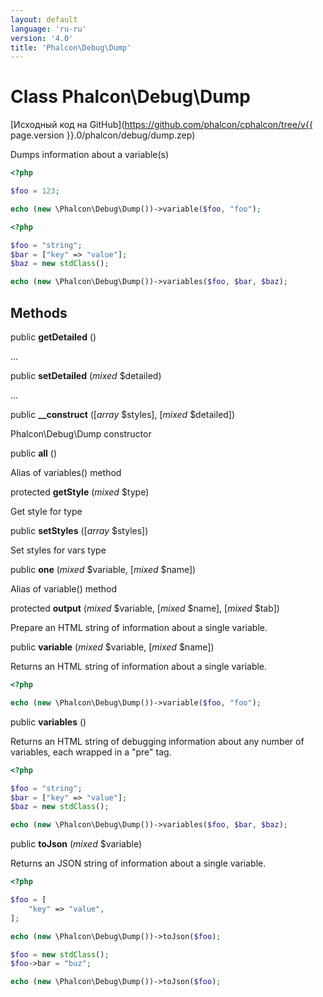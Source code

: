 ```yaml
---
layout: default
language: 'ru-ru'
version: '4.0'
title: 'Phalcon\Debug\Dump'
---
```

# Class **Phalcon\Debug\Dump**

[Исходный код на GitHub](https://github.com/phalcon/cphalcon/tree/v{{ page.version }}.0/phalcon/debug/dump.zep)

Dumps information about a variable(s)

```php
<?php

$foo = 123;

echo (new \Phalcon\Debug\Dump())->variable($foo, "foo");

```

```php
<?php

$foo = "string";
$bar = ["key" => "value"];
$baz = new stdClass();

echo (new \Phalcon\Debug\Dump())->variables($foo, $bar, $baz);

```

## Methods

public **getDetailed** ()

...

public **setDetailed** (*mixed* $detailed)

...

public **__construct** ([*array* $styles], [*mixed* $detailed])

Phalcon\Debug\Dump constructor

public **all** ()

Alias of variables() method

protected **getStyle** (*mixed* $type)

Get style for type

public **setStyles** ([*array* $styles])

Set styles for vars type

public **one** (*mixed* $variable, [*mixed* $name])

Alias of variable() method

protected **output** (*mixed* $variable, [*mixed* $name], [*mixed* $tab])

Prepare an HTML string of information about a single variable.

public **variable** (*mixed* $variable, [*mixed* $name])

Returns an HTML string of information about a single variable.

```php
<?php

echo (new \Phalcon\Debug\Dump())->variable($foo, "foo");

```

public **variables** ()

Returns an HTML string of debugging information about any number of variables, each wrapped in a "pre" tag.

```php
<?php

$foo = "string";
$bar = ["key" => "value"];
$baz = new stdClass();

echo (new \Phalcon\Debug\Dump())->variables($foo, $bar, $baz);

```

public **toJson** (*mixed* $variable)

Returns an JSON string of information about a single variable.

```php
<?php

$foo = [
    "key" => "value",
];

echo (new \Phalcon\Debug\Dump())->toJson($foo);

$foo = new stdClass();
$foo->bar = "buz";

echo (new \Phalcon\Debug\Dump())->toJson($foo);

```